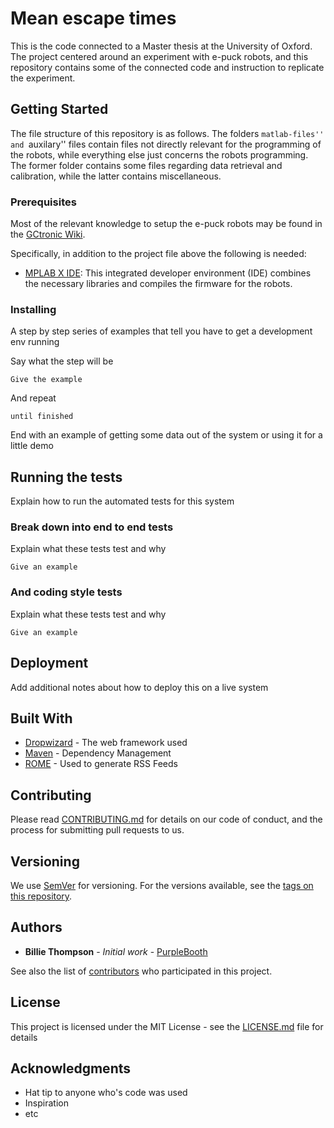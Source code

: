 # Mean escape times

This is the code connected to a Master thesis at the University of Oxford. The project
centered around an experiment with e-puck robots, and this repository contains some
of the connected code and instruction to replicate the experiment.

## Getting Started

The file structure of this repository is as follows. The folders  ``matlab-files'' and
``auxilary'' files contain files not directly relevant for the programming of the robots,
while everything else just concerns the robots programming.
The former folder contains some files regarding data retrieval and calibration,
while the latter contains miscellaneous.  

### Prerequisites

Most of the relevant knowledge to setup the e-puck robots may be found in the
[GCtronic Wiki](http://www.gctronic.com/doc/index.php/E-Puck).

Specifically, in addition to the project file above the following is needed:
* [MPLAB X IDE](http://www.microchip.com/mplab/mplab-x-ide): This integrated developer environment (IDE)
  combines the necessary libraries and compiles the firmware for the robots.


### Installing

A step by step series of examples that tell you have to get a development env running

Say what the step will be

```
Give the example
```

And repeat

```
until finished
```

End with an example of getting some data out of the system or using it for a little demo

## Running the tests

Explain how to run the automated tests for this system

### Break down into end to end tests

Explain what these tests test and why

```
Give an example
```

### And coding style tests

Explain what these tests test and why

```
Give an example
```

## Deployment

Add additional notes about how to deploy this on a live system

## Built With

* [Dropwizard](http://www.dropwizard.io/1.0.2/docs/) - The web framework used
* [Maven](https://maven.apache.org/) - Dependency Management
* [ROME](https://rometools.github.io/rome/) - Used to generate RSS Feeds

## Contributing

Please read [CONTRIBUTING.md](https://gist.github.com/PurpleBooth/b24679402957c63ec426) for details on our code of conduct, and the process for submitting pull requests to us.

## Versioning

We use [SemVer](http://semver.org/) for versioning. For the versions available, see the [tags on this repository](https://github.com/your/project/tags).

## Authors

* **Billie Thompson** - *Initial work* - [PurpleBooth](https://github.com/PurpleBooth)

See also the list of [contributors](https://github.com/your/project/contributors) who participated in this project.

## License

This project is licensed under the MIT License - see the [LICENSE.md](LICENSE.md) file for details

## Acknowledgments

* Hat tip to anyone who's code was used
* Inspiration
* etc
